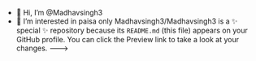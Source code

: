 - 👋 Hi, I’m @Madhavsingh3
- 👀 I’m interested in paisa only
Madhavsingh3/Madhavsingh3 is a ✨ special ✨ repository because its `README.md` (this file) appears on your GitHub profile.
You can click the Preview link to take a look at your changes.
--->
